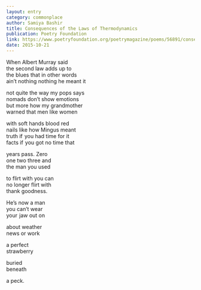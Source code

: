 ```yaml
---
layout: entry
category: commonplace
author: Samiya Bashir
title: Consequences of the Laws of Thermodynamics
publication: Poetry Foundation
link: https://www.poetryfoundation.org/poetrymagazine/poems/56891/consequences-of-the-laws-of-thermodynamics
date: 2015-10-21
---
```


When Albert Murray said
<br>the second law adds up to
<br>the blues that in other words
<br>ain’t nothing nothing he meant it

not quite the way my pops says
<br>nomads don’t show emotions
<br>but more how my grandmother
<br>warned that men like women

with soft hands blood red
<br>nails like how Mingus meant
<br>truth if  you had time for it
<br>facts if  you got no time that

years pass. Zero
<br>one two three and
<br>the man you used

to flirt with you can
<br>no longer flirt with
<br>thank goodness.

He’s now a man
<br>you can’t wear
<br>your  jaw out on

about weather
<br>news or work

a perfect
<br>strawberry

buried
<br>beneath

a peck.